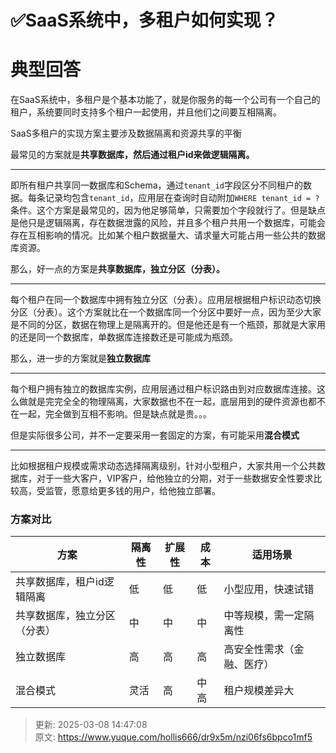 # ✅SaaS系统中，多租户如何实现？

# 典型回答


在SaaS系统中，多租户是个基本功能了，就是你服务的每一个公司有一个自己的租户，系统要同时支持多个租户一起使用，并且他们之间要互相隔离。



SaaS多租户的实现方案主要涉及数据隔离和资源共享的平衡



最常见的方案就是**共享数据库，然后通过租户id来做逻辑隔离。**

****

即所有租户共享同一数据库和Schema，通过`tenant_id`字段区分不同租户的数据。每条记录均包含`tenant_id`，应用层在查询时自动附加`WHERE tenant_id = ?`条件。这个方案是最常见的，因为他足够简单，只需要加个字段就行了。但是缺点是他只是逻辑隔离，存在数据泄露的风险，并且多个租户共用一个数据库，可能会存在互相影响的情况。比如某个租户数据量大、请求量大可能占用一些公共的数据库资源。



那么，好一点的方案是**共享数据库，独立分区（分表）。**

****

每个租户在同一个数据库中拥有独立分区（分表）。应用层根据租户标识动态切换分区（分表）。这个方案就比在一个数据库同一个分区中要好一点，因为至少大家是不同的分区，数据在物理上是隔离开的。但是他还是有一个瓶颈，那就是大家用的还是同一个数据库，单数据库连接数还是可能成为瓶颈。





那么，进一步的方案就是**独立数据库**

****

每个租户拥有独立的数据库实例，应用层通过租户标识路由到对应数据库连接。这么做就是完完全全的物理隔离，大家数据也不在一起，底层用到的硬件资源也都不在一起，完全做到互相不影响。但是缺点就是贵。。。





但是实际很多公司，并不一定要采用一套固定的方案，有可能采用**混合模式**

****

比如根据租户规模或需求动态选择隔离级别，针对小型租户，大家共用一个公共数据库，对于一些大客户，VIP客户，给他独立的分期，对于一些数据安全性要求比较高，受监管，愿意给更多钱的用户，给他独立部署。

### 
### **方案对比**
| **方案** | **隔离性** | **扩展性** | **成本** | **适用场景** |
| --- | --- | --- | --- | --- |
| 共享数据库，租户id逻辑隔离 | 低 | 低 | 低 | 小型应用，快速试错 |
| 共享数据库，独立分区（分表） | 中 | 中 | 中 | 中等规模，需一定隔离性 |
| 独立数据库 | 高 | 高 | 高 | 高安全性需求（金融、医疗） |
| 混合模式 | 灵活 | 高 | 中高 | 租户规模差异大 |






> 更新: 2025-03-08 14:47:08  
> 原文: <https://www.yuque.com/hollis666/dr9x5m/nzi06fs6bpco1mf5>